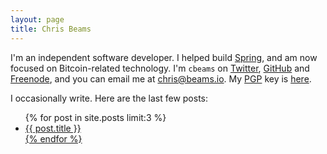 ```yaml
---
layout: page
title: Chris Beams
---
```


I'm an independent software developer. I helped build [Spring](http://spring.io), and am now focused on Bitcoin-related technology. I'm `cbeams` on [Twitter](http://twitter.com/cbeams), [GitHub](http://github.com/cbeams) and [Freenode](http://webchat.freenode.net), and you can email me at [chris@beams.io](mailto:chris@beams.io). My [PGP](http://www.bitcoinnotbombs.com/beginners-guide-to-pgp/) key is [here](/pgp.txt).

I occasionally write. Here are the last few posts:

<ul>
  {% for post in site.posts limit:3 %}
  <li><a href="{{ post.url }}">{{ post.title }}</li>
  {% endfor %}
</ul>
